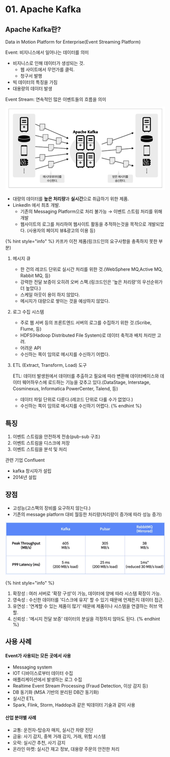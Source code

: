 # 01. Apache Kafka

## Apache Kafka란?

Data in Motion Platform for Enterprise(Event Streaming Platform)

&#x20;Event: 비지니스에서 일어나는 데이터를 의미

* 비지니스로 인해 데이터가 생성되는 것.
  * 웹 사이트에서 무언가를 클릭.
  * 청구서 발행
* 빅 데이터의 특징을 가짐
* 대용량의 데이터 발생

Event Stream: 연속적인 많은 이벤트들의 흐름을 의미

![](<../../../../.gitbook/assets/image (30) (1) (1).png>)

* 대량의 데이터를 **높은 처리량**과 **실시간**으로 취급하기 위한 제품.
* LinkedIn 에서 최초 개발.
  * 기존의 Messaging Platform으로 처리 불가능 → 이벤트 스트림 처리를 위해 개발
  * 웹사이트의 로그를 처리하여 웹사이트 활동을 추적하는것을 목적으로 개발되었다. (사용자의 페이지 뷰&광고의 이용 등)

{% hint style="info" %}
카프카 이전 제품(링크드인의 요구사항을 충족하지 못한 부분)

1. 메시지 큐
   * 한 건의 레코드 단위로 실시간 처리를 위한 것.(WebSphere MQ,Active MQ, Rabbit MQ, 등)
   * 강력한 전달 보증이 오히려 오버 스팩.(링크드인은 '높은 처리량'의 우선순위가 더 높았다.)
   * 스케일 아웃이 용이 하지 않았다.
   * 메시지가 대량으로 쌓이는 것을 예상하지 않았다.
2. 로그 수집 시스템
   * 주로 웹 서버 등의 프론트엔드 서버의 로그를 수집하기 위한 것.(Scribe, Flume, 등)
   * HDFS(Hadoop Distributed File System)로 데이터 축적과 배치 처리만 고려.
   * 어려운 API
   * 수신하는 쪽이 임의로 메시지를 수신하기 어렵다.
3.  ETL (Extract, Transform, Load) 도구

    ETL: 데이터 발생원에서 데이터를 추출하고 필요에 따라 변환해 데이터베이스와 데이터 웨어하우스에 로드하는 기능을 갖추고 있다.(DataStage, Interstage, Cosminexus, Informatica PowerCenter, Talend, 등)

    * 데이터 파일 단위로 다룬다.(레코드 단위로 다룰 수가 없었다.)
    * 수신하는 쪽이 임의로 메시지를 수신하기 어렵다.
{% endhint %}

## 특징

1. 이벤트 스트림을 안전하게 전송(pub-sub 구조)
2. 이벤트 스트림을 디스크에 저장
3. 이벤트 스트림을 분석 및 처리

관련 기업 Confluent

* kafka 창시자가 설립
* 2014년 설립

## 장점

* 고성능(고스팩의 장비를 요구하지 않는다.)
* 기존의 message platform 대비 월등한 처리량(처리량이 증가에 따라 성능 증가)

![Benchmarking Kafka vs. Pulsar vs. RabbitMQ: Which is Fastest? (confluent.io)](<../../../../.gitbook/assets/image (3).png>)

{% hint style="info" %}
1. 확장성 : 여러 서버로 '확장 구성'이 가능, 데이터에 양에 따라 시스템 확장이 가능.&#x20;
2. 영속성 : 수신한 데이터를 '디스크에 유지' 할 수 있기 때문에 언제든지 데이터 접근.
3. 유연성 : '연계할 수 있는 제품이 많기' 때문에 제품이나 시스템을 연결하는 허브 역할.
4. 신뢰성 : '메시지 전달 보증' 데이터의 분실을 걱정하지 않아도 된다.
{% endhint %}

## 사용 사례

#### Event가 사용되는 모든 곳에서 사용

* Messaging system
* IOT 디바이스로부터 데이터 수집
* 애플리케이션에서 발생하는 로그 수집
* Realtime Event Stream Processing (Fraud Detection, 이상 감지 등)
* DB 동기화 (MSA 기반의 분리된 DB간 동기화)
* 실시간 ETL
* Spark, Flink, Storm, Haddop과 같은 빅데이터 기술과 같이 사용

#### 산업 분야별 사례

* 교통: 운전자-탑승자 매치, 실시간 차량 진단
* 금융: 사기 감지, 중복 거래 감지, 거래, 위험 시스템
* 오락: 실시간 추천, 사기 감지
* 온라인 마켓: 실시간 재고 정보, 대용량 주문의 안전한 처리
